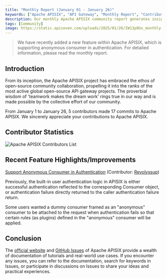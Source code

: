 ```yaml
---
title: "Monthly Report (January 01 - January 26)"
keywords: ["Apache APISIX", "API Gateway", "Monthly Report", "Contributor"]
description: Our monthly Apache APISIX community report generates insights into the project's monthly developments. The reports provide a pathway into the Apache APISIX community, ensuring that you stay well-informed and actively involved.
tags: [Community]
image: https://static.apiseven.com/uploads/2025/01/26/IW13p0Ux_monthly-report-cover-en-jan.png
---
```


> We have recently added a new feature within Apache APISIX, which is supporting anonymous consumer in authentication. For detailed information, please read the monthly report.
<!--truncate-->
## Introduction

From its inception, the Apache APISIX project has embraced the ethos of open-source community collaboration, propelling it into the ranks of the most active global open-source API gateway projects. The proverbial wisdom of 'teamwork makes the dream work' rings true in our way and is made possible by the collective effort of our community.

From January 1 to January 26, 5 contributors made 17 commits to Apache APISIX. We sincerely appreciate your contributions to Apache APISIX.

## Contributor Statistics

![Apache APISIX Contributors List](https://static.apiseven.com/uploads/2024/12/31/npwFTjZH_dec-monthly-report-en.png)

## Recent Feature Highlights/Improvements

[Support Anonymous Consumer in Authentication](https://github.com/apache/apisix/pull/11917) (Contributor: [Revolyssup](https://github.com/Revolyssup))

Previously, the built-in user authentication logic in APISIX is either successful authentication reflected to the corresponding Consumer object, or authentication failure directly returned to the caller authentication failure return.

Some users wanted a dummy consumer framed as an "anonymous" consumer to be attached to the request when authentication fails so that certain rules (as plugins) defined in the "anonymous" consumer will be applied.

## Conclusion

The [official website](https://apisix.apache.org/) and [GitHub Issues](https://github.com/apache/apisix/issues) of Apache APISIX provide a wealth of documentation of tutorials and real-world use cases. If you encounter any issues, you can refer to the documentation, search for keywords in Issues, or participate in discussions on Issues to share your ideas and practical experiences.

